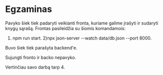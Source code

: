 # Egzaminas

Pavyko šiek tiek padaryti veikianti fronta, kuriame galime įrašyti ir sudaryti knygų sąrašą. Frontas pasileidžia su šiomis komandamois: 
1) npm run start.
2)npx json-server --watch data/db.json --port 8000.

Buvo šiek tiek parašyta backend'e. 

Sujungti fronto ir backo nepavyko. 

Vertinčiau savo darbą tarp 4.
